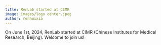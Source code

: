 ```yaml
---
title: RenLab started at CIMR
image: images/logo center.jpeg
author: renhuixia
---
```


On June 1st, 2024, RenLab started at CIMR (Chinese Institutes for Medical Research, Beijing). Welcome to join us!

